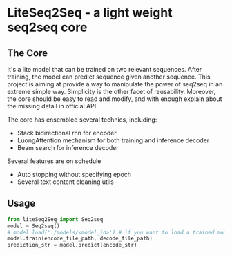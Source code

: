 # LiteSeq2Seq - a light weight seq2seq core
## The Core
It's a lite model that can be trained on two relevant sequences. After training, the model can predict sequence given another sequence.
This project is aiming at provide a way to manipulate the power of seq2seq in an extreme simple way. Simplicity is the other facet of reusability. 
Moreover, the core should be easy to read and modify, and with enough explain about the missing detail in official API.

The core has ensembled several technics, including:
- Stack bidirectional rnn for encoder
- LuongAttention mechanism for both training and inference decoder
- Beam search for inference decoder

Several features are on schedule
- Auto stopping without specifying epoch
- Several text content cleaning utils

## Usage
```python
from liteSeq2Seq import Seq2seq
model = Seq2seq()
# model.load('./models/<model_id>') # if you want to load a trained model
model.train(encode_file_path, decode_file_path)
prediction_str = model.predict(encode_str)
```

